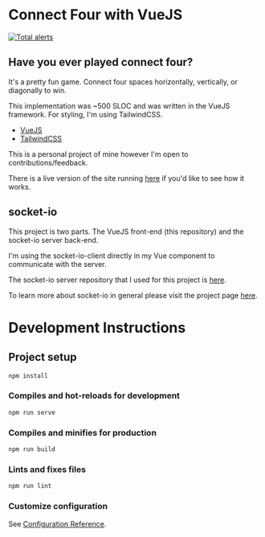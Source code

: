 # Connect Four with VueJS

[![Total alerts](https://img.shields.io/lgtm/alerts/g/visudo20179C/connect-four.svg?logo=lgtm&logoWidth=18)](https://lgtm.com/projects/g/visudo20179C/connect-four/alerts/)

## Have you ever played connect four?

It's a pretty fun game. Connect four spaces horizontally, vertically, or diagonally to win.

This implementation was ~500 SLOC and was written in the VueJS framework. For styling, I'm using TailwindCSS.

- [VueJS](https://vuejs.org/)
- [TailwindCSS](https://tailwindcss.com/) 

This is a personal project of mine however I'm open to contributions/feedback.  

There is a live version of the site running [here](https://connect-four.visudo.me/) if you'd like to see how it works.

## socket-io

This project is two parts. The VueJS front-end (this repository) and the socket-io server back-end. 

I'm using the socket-io-client directly in my Vue component to communicate with the server.

The socket-io server repository that I used for this project is [here](https://github.com/visudo20179C/socket-server).

To learn more about socket-io in general please visit the project page [here](https://socket.io/).


# Development Instructions

## Project setup
```
npm install
```

### Compiles and hot-reloads for development
```
npm run serve
```

### Compiles and minifies for production
```
npm run build
```

### Lints and fixes files
```
npm run lint
```

### Customize configuration
See [Configuration Reference](https://cli.vuejs.org/config/).
